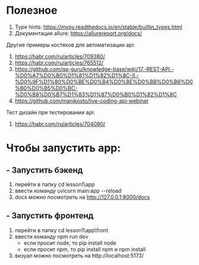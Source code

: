 # Полезное 

1. Type hints: <https://mypy.readthedocs.io/en/stable/builtin_types.html>
2. Документация allure: <https://allurereport.org/docs/> 

Другие примеры костяков для автоматизации api: 
1. <https://habr.com/ru/articles/709380/> 
2. <https://habr.com/ru/articles/765512/>
3. <https://github.com/qa-guru/knowledge-base/wiki/17.-REST-API.-%D0%A7%D0%B0%D1%81%D1%82%D1%8C-II.-%D0%9F%D1%80%D0%BE%D0%B4%D0%BE%D0%BB%D0%B6%D0%B0%D0%B5%D0%BC-%D0%B8%D0%B7%D1%83%D1%87%D0%B0%D1%82%D1%8C>
4. <https://github.com/manikosto/live-coding-api-webinar>

Тест дизайн при тестировании api: 
1. <https://habr.com/ru/articles/704090/>


# Чтобы запустить app: #
## - Запустить бэкенд ##
1. перейти в папку cd lesson1\app
2. ввести команду uvicorn main:app --reload
3. docs можно посмотреть на http://127.0.0.1:8000/docs

## - Запустить фронтенд ##
1. перейти в папку cd lesson1\app\front
2. ввести команду npm run dev
   - если просит node, то pip install node
   - если просит npm, то pip install npm и npm install
3. визуал можно посмотреть на http://localhost:5173/
 
